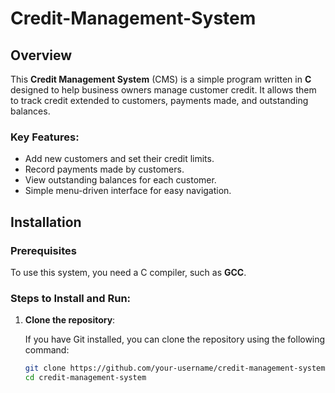 # Credit-Management-System

## Overview

This **Credit Management System** (CMS) is a simple program written in **C** designed to help business owners manage customer credit. It allows them to track credit extended to customers, payments made, and outstanding balances.

### Key Features:
- Add new customers and set their credit limits.
- Record payments made by customers.
- View outstanding balances for each customer.
- Simple menu-driven interface for easy navigation.

## Installation

### Prerequisites

To use this system, you need a C compiler, such as **GCC**.

### Steps to Install and Run:

1. **Clone the repository**:
   
   If you have Git installed, you can clone the repository using the following command:
   ```bash
   git clone https://github.com/your-username/credit-management-system.git
   cd credit-management-system
